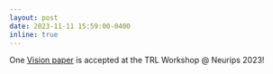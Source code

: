 ```yaml
---
layout: post
date: 2023-11-11 15:59:00-0400
inline: true
---
```


One [Vision paper](https://arxiv.org/abs/2304.00472) is accepted at the TRL Workshop @ Neurips 2023!